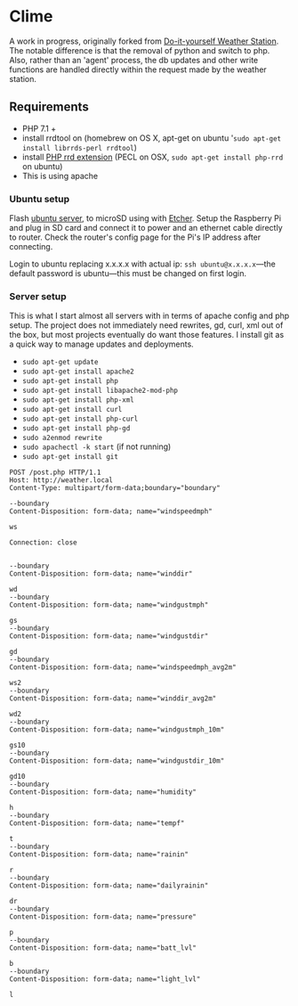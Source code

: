# Clime

A work in progress, originally forked from [Do-it-yourself Weather Station](https://github.com/fractalxaos/weather). The notable difference is that the removal of python and switch to php. Also, rather than an 'agent' process, the db updates and other write functions are handled directly within the request made by the weather station.

## Requirements

- PHP 7.1 +
- install rrdtool on (homebrew on OS X, apt-get on ubuntu '`sudo apt-get install librrds-perl rrdtool`)
- install [PHP rrd extension](http://php.net/manual/en/book.rrd.php) (PECL on OSX,  `sudo apt-get install php-rrd` on ubuntu)
- This is using apache

### Ubuntu setup

Flash [ubuntu server](https://ubuntu.com/download/iot/raspberry-pi-2-3), to microSD using with [Etcher](https://www.balena.io/etcher/). Setup the Raspberry Pi and plug in SD card and connect it to power and an ethernet cable directly to router. Check the router's config page for the Pi's IP address after connecting.

Login to ubuntu replacing x.x.x.x with actual ip: `ssh ubuntu@x.x.x.x`—the default password is ubuntu—this must be changed on first login.

### Server setup

This is what I start almost all servers with in terms of apache config and php setup. The project does not immediately need rewrites, gd, curl, xml out of the box, but most projects eventually do want those features. I install git as a quick way to manage updates and deployments.

- `sudo apt-get update`
- `sudo apt-get install apache2`
- `sudo apt-get install php`
- `sudo apt-get install libapache2-mod-php`
- `sudo apt-get install php-xml`
- `sudo apt-get install curl`
- `sudo apt-get install php-curl`
- `sudo apt-get install php-gd`
- `sudo a2enmod rewrite`
- `sudo apachectl -k start` (if not running)
- `sudo apt-get install git`







```
POST /post.php HTTP/1.1 
Host: http://weather.local 
Content-Type: multipart/form-data;boundary="boundary" 

--boundary 
Content-Disposition: form-data; name="windspeedmph" 

ws 

Connection: close


--boundary
Content-Disposition: form-data; name="winddir"

wd
--boundary
Content-Disposition: form-data; name="windgustmph"

gs
--boundary
Content-Disposition: form-data; name="windgustdir"

gd
--boundary
Content-Disposition: form-data; name="windspeedmph_avg2m"

ws2
--boundary
Content-Disposition: form-data; name="winddir_avg2m"

wd2
--boundary
Content-Disposition: form-data; name="windgustmph_10m"

gs10
--boundary
Content-Disposition: form-data; name="windgustdir_10m"

gd10
--boundary
Content-Disposition: form-data; name="humidity"

h
--boundary
Content-Disposition: form-data; name="tempf"

t
--boundary
Content-Disposition: form-data; name="rainin"

r
--boundary
Content-Disposition: form-data; name="dailyrainin"

dr
--boundary
Content-Disposition: form-data; name="pressure"

p
--boundary
Content-Disposition: form-data; name="batt_lvl"

b
--boundary
Content-Disposition: form-data; name="light_lvl"

l
```
